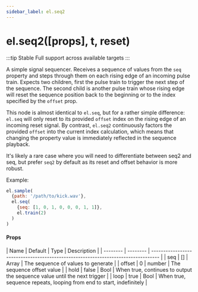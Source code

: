 ```yaml
---
sidebar_label: el.seq2
---
```


# el.seq2([props], t, reset)

:::tip Stable
Full support across available targets
:::

A simple signal sequencer. Receives a sequence of values from the `seq` property
and steps through them on each rising edge of an incoming pulse train. Expects two children, first
the pulse train to trigger the next step of the sequence. The second child is another pulse train whose rising
edge will reset the sequence position back to the beginning or to the index specified by the `offset` prop.

This node is almost identical to `el.seq`, but for a rather simple difference: `el.seq`
will only reset to its provided `offset` index on the rising edge of an incoming reset signal.
By contrast, `el.seq2` continuously factors the provided `offset` into the current index calculation,
which means that changing the property value is immediately reflected in the sequence playback.

It's likely a rare case where you will need to differentiate between seq2 and seq, but prefer `seq2`
by default as its reset and offset behavior is more robust.

Example:
```js
el.sample(
  {path: '/path/to/kick.wav'},
  el.seq(
    {seq: [1, 0, 1, 0, 0, 0, 1, 1]},
    el.train(2)
  )
)
```

#### Props

| Name     | Default  | Type   | Description                                                              |
| -------- | -------- | --------------------------------------------------------------------------------- |
| seq      | []       | Array  | The sequence of values to generate                                       |
| offset   | 0        | number | The sequence offset value                                                |
| hold     | false    | Bool   | When true, continues to output the sequence value until the next trigger |
| loop     | true     | Bool   | When true, sequence repeats, looping from end to start, indefinitely     |

